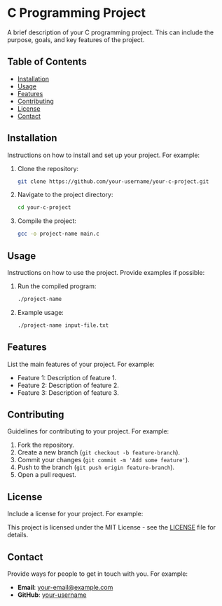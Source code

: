 # C Programming Project

A brief description of your C programming project. This can include the purpose, goals, and key features of the project.

## Table of Contents

- [Installation](#installation)
- [Usage](#usage)
- [Features](#features)
- [Contributing](#contributing)
- [License](#license)
- [Contact](#contact)

## Installation

Instructions on how to install and set up your project. For example:

1. Clone the repository:
    ```bash
    git clone https://github.com/your-username/your-c-project.git
    ```
2. Navigate to the project directory:
    ```bash
    cd your-c-project
    ```
3. Compile the project:
    ```bash
    gcc -o project-name main.c
    ```

## Usage

Instructions on how to use the project. Provide examples if possible:

1. Run the compiled program:
    ```bash
    ./project-name
    ```

2. Example usage:
    ```bash
    ./project-name input-file.txt
    ```

## Features

List the main features of your project. For example:

- Feature 1: Description of feature 1.
- Feature 2: Description of feature 2.
- Feature 3: Description of feature 3.

## Contributing

Guidelines for contributing to your project. For example:

1. Fork the repository.
2. Create a new branch (`git checkout -b feature-branch`).
3. Commit your changes (`git commit -m 'Add some feature'`).
4. Push to the branch (`git push origin feature-branch`).
5. Open a pull request.

## License

Include a license for your project. For example:

This project is licensed under the MIT License - see the [LICENSE](LICENSE) file for details.

## Contact

Provide ways for people to get in touch with you. For example:

- **Email**: your-email@example.com
- **GitHub**: [your-username](https://github.com/your-username)

